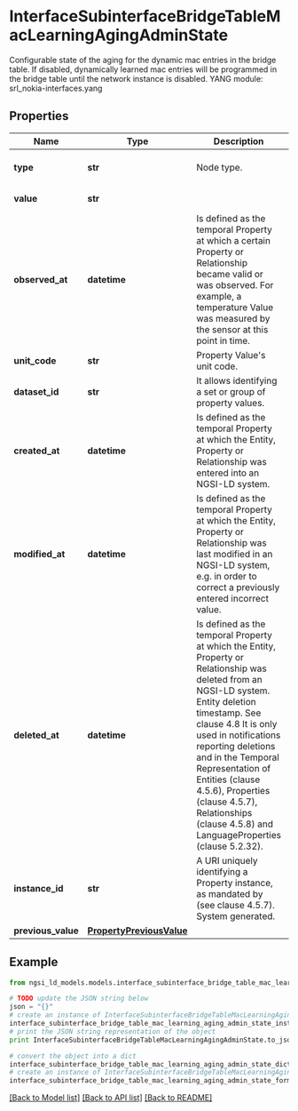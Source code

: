 # InterfaceSubinterfaceBridgeTableMacLearningAgingAdminState

Configurable state of the aging for the dynamic mac entries in the bridge table. If disabled, dynamically learned mac entries will be programmed in the bridge table until the network instance is disabled.  YANG module: srl_nokia-interfaces.yang 

## Properties

Name | Type | Description | Notes
------------ | ------------- | ------------- | -------------
**type** | **str** | Node type.  | [optional] [default to 'Property']
**value** | **str** |  | [default to 'enable']
**observed_at** | **datetime** | Is defined as the temporal Property at which a certain Property or Relationship became valid or was observed. For example, a temperature Value was measured by the sensor at this point in time.  | [optional] 
**unit_code** | **str** | Property Value&#39;s unit code.  | [optional] 
**dataset_id** | **str** | It allows identifying a set or group of property values.  | [optional] 
**created_at** | **datetime** | Is defined as the temporal Property at which the Entity, Property or Relationship was entered into an NGSI-LD system.  | [optional] [readonly] 
**modified_at** | **datetime** | Is defined as the temporal Property at which the Entity, Property or Relationship was last modified in an NGSI-LD system, e.g. in order to correct a previously entered incorrect value.  | [optional] [readonly] 
**deleted_at** | **datetime** | Is defined as the temporal Property at which the Entity, Property or Relationship was deleted from an NGSI-LD system.  Entity deletion timestamp. See clause 4.8 It is only used in notifications reporting deletions and in the Temporal Representation of Entities (clause 4.5.6), Properties (clause 4.5.7), Relationships (clause 4.5.8) and LanguageProperties (clause 5.2.32).  | [optional] [readonly] 
**instance_id** | **str** | A URI uniquely identifying a Property instance, as mandated by (see clause 4.5.7). System generated.  | [optional] [readonly] 
**previous_value** | [**PropertyPreviousValue**](PropertyPreviousValue.md) |  | [optional] 

## Example

```python
from ngsi_ld_models.models.interface_subinterface_bridge_table_mac_learning_aging_admin_state import InterfaceSubinterfaceBridgeTableMacLearningAgingAdminState

# TODO update the JSON string below
json = "{}"
# create an instance of InterfaceSubinterfaceBridgeTableMacLearningAgingAdminState from a JSON string
interface_subinterface_bridge_table_mac_learning_aging_admin_state_instance = InterfaceSubinterfaceBridgeTableMacLearningAgingAdminState.from_json(json)
# print the JSON string representation of the object
print InterfaceSubinterfaceBridgeTableMacLearningAgingAdminState.to_json()

# convert the object into a dict
interface_subinterface_bridge_table_mac_learning_aging_admin_state_dict = interface_subinterface_bridge_table_mac_learning_aging_admin_state_instance.to_dict()
# create an instance of InterfaceSubinterfaceBridgeTableMacLearningAgingAdminState from a dict
interface_subinterface_bridge_table_mac_learning_aging_admin_state_form_dict = interface_subinterface_bridge_table_mac_learning_aging_admin_state.from_dict(interface_subinterface_bridge_table_mac_learning_aging_admin_state_dict)
```
[[Back to Model list]](../README.md#documentation-for-models) [[Back to API list]](../README.md#documentation-for-api-endpoints) [[Back to README]](../README.md)


